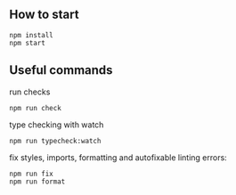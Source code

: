 ## How to start
```
npm install
npm start
```

## Useful commands
run checks
```
npm run check
```
type checking with watch
```
npm run typecheck:watch
```
fix styles, imports, formatting and autofixable linting errors:
```
npm run fix
npm run format
```
